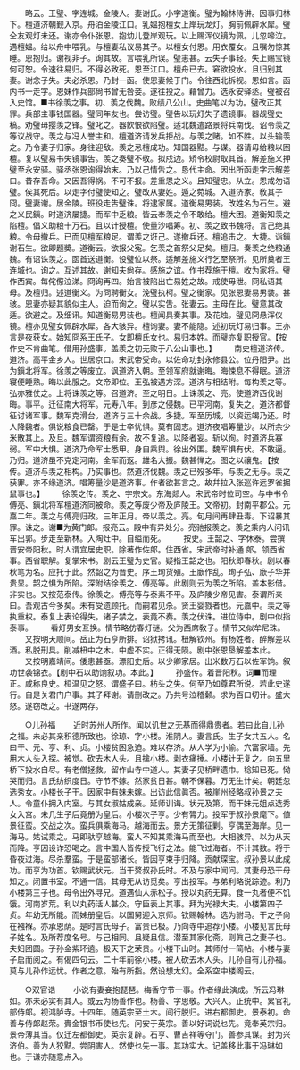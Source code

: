 <!-- { "loadSidebar": true } -->
　　略云。王璧、字连城。金陵人。妻谢氏。小字道衡。璧为翰林侍讲。因事归林下。檀道济朝觐入京。舟泊金陵江口。乳媪抱檀女上岸玩龙灯。胸前佩辟水犀。璧仝友观灯未还。谢亦令仆张恩。抱幼儿登岸观玩。以上赐浑仪镜为佩。儿忽啼泣。遇檀媪。给以舟中喂乳。与檀妻私议易其子。以檀女付恩。用衣覆女。且嘱勿惊其睡。恩抱归。谢视非子。询其故。言喂乳所误。璧恚甚。云失子事轻。失上赐宝镜何可恕。令速往易归。不得必致死。恩至江口。檀舟已去。窘欲投水。且归别其妻。谢念子失。夫必杀恩。乃封一函。使恩妻候于门。令往西北拆视。恩如言。函内书一走字。恩妹作兵部尙书曾无咎妾。遂往投之。藉曾力。选永安驿丞。璧被召入史馆。■书徐羡之事。初、羡之伐魏。败绩八公山。史曲笔以为功。璧改正其罪。兵部主事钱国器。璧同年友也。尝访璧。璧吿以玩灯失子遗镜事。器觇璧史稿。劝璧毋撄羡之锋。璧叱之。器飮恨欲陷璧。适北魏遣路景将兵南伐。诏令羡之等议战守。羡之与冯人誉主和。檀道济请发兵拒战。与羡之赌。如不胜。以头输羡之。乃令妻子归家。身往迎敌。羡之忌檀成功。知国器黠。与谋。器请毋给粮以困檀。复以璧易书失镜事吿。羡之奏璧不敬。拟戍边。矫令校尉取其首。解差施义押璧至永安驿。驿丞张恩询得始末。乃以己情吿之。恳代主命。因出所函走字示解差曰。昔存吾命。又因吾得祸。不可不报。差重恩之义。且知璧忠。从立。恩戒勿语璧。俟其死后。以走字付璧使知之。璧改从妻姓。遁之菀城。入道济家。敎其子冏。璧妻谢。居金陵。班役走吿璧诛。将逮家属。道衡易男装。改姓名为石生。避之义民鎭。时道济屡捷。而军中乏粮。皆云奉羡之令不敢给。檀大困。道衡知羡之陷檀。倡义助粮十万石。且以计授檀。使量沙唱筹。初、羡之致书魏将。言己绝其粮。令毋撤兵。已而见檀军粮足。谓羡之诳己。遂撤兵还。檀追击之。大捷。诣鎭谢石生。欲即题奬。道衡云。欲报父寃。乞羡之首祭父足矣。檀归。奏羡之绝粮通魏。有诏诛羡之。函首送道衡。设璧位以祭。适解差施义行乞至祭所。见所奠者王连城也。询之。互述其故。谢知夫尙存。感施之谊。作书荐施于檀。收为家将。璧作西宾。每侘傺泣涕。冏询再四。始言被陷出亡易姓之故。戒使毋泄。冏私语其母。及檀归。述道衡义。为冏聘衡女。浼璧执柯。璧之衡家。见张恩妻易男装。甚骇。恩妻亦疑其貌似主人。迫而询之。璧以实吿。张妻云。主母在此。璧意其改适。欲避之。及细讯。知道衡易男装也。檀闻具奏其事。及花烛。璧见冏悬浑仪镜。檀亦见璧女佩辟水犀。各大骇异。檀询妻。妻不能隐。述初玩灯易归事。王亦言是夜获女。始知冏系王氏子。女即檀氏女也。易归本姓。而璧亦复职授官。【按作史不肯曲笔。借用孙盛事。盖羡之初无败于八公山事也。】 
　　南史檀道济传。道济。高平金乡人。世居京口。宋武帝受命。以佐命功封永修县公。位丹阳尹。出为鎭北将军。徐羡之等废立。讽道济入朝。至领军府就谢晦。晦悚息不得眠。道济寝便睡熟。晦以此服之。文帝即位。王弘被遇方深。道济与相结附。每构羡之等。弘亦雅仗之。上将诛羡之等。召道济。至之明日。上诛羡之、亮。使道济西伐谢晦。事平。迁征南大将军。元寿八年。到彦之侵魏。已平河南。复失之。道济都督征讨诸军事。魏军克滑台。道济与三十余战。多捷。军至历城。以资运竭乃还。时人降魏者。俱说粮食已罄。于是士卒忧惧。莫有固志。道济夜唱筹量沙。以所余少米散其上。及旦。魏军谓资粮有余。故不复追。以降者妄。斩以徇。时道济兵寡弱。军中大惧。道济乃命军士悉甲。身自乘舆。徐出外围。魏军惧有伏。不敢逼。乃归。道济虽不克定河南。全军而返。雄名大振。魏甚惮之。图之以禳鬼。【按传。道济与羡之相构。乃实事也。然道济伐魏。羡之已殁多年。与羡之无与。羡之获罪。亦不缘道济。唱筹量沙是道济事。作者欲甚言之。故幷拉入张巡许远罗雀掘鼠事也。】 
　　徐羡之传。羡之、字宗文。东海郯人。宋武帝时位司空。与中书令傅亮、鎭北将军檀道济同被命。羡之等废少帝及庐陵王。文帝初。封南平郡公。元嘉二年。羡之与傅亮归政。三年正月。帝以羡之。亮。旬月间再肆丑毒。下诏暴其罪。诛之。谢■为黄门郞。报亮云。殿中有异处分。亮驰报羡之。羡之乘内人问讯车出郭。步走至新林。入陶灶中。自缢而死。 
　　按史。王韶之、字休泰。尝撰晋安帝阳秋。时人谓宜居史职。除著作佐郞。住西省。宋武帝时补通 郞。领西省事。西省职解。复掌宋书。剧云王璧为史官。疑指王韶之也。阳秋即春秋。剧以春秋笔为名。应托于此。然韶之为晋史。序王珣货殖。王廞作乱。珣子弘、廞子华并贵显。韶之惧为所陷。深附结徐羡之、傅亮等。此剧则云为羡之所陷。盖本影借。非实也。又按范泰传。徐羡之。傅亮等与泰素不平。及庐陵少帝见害。泰谓所亲曰。吾观古今多矣。未有受遗顾托。而嗣君见杀。贤王婴戮者也。元嘉中。羡之等执重权。泰复上表论得失。诸子禁之。表竟不奏。羡之伏诛。进位侍中。剧中似指泰事。 
　　看灯男女互换。情节略仿春灯谜。父为西席敎子。情节又似牟尼珠。 
　　又按明天顺间。岳正为石亨所排。诏狱拷讯。杻解钦州。有杨姓者。醉解差以酒。私脱刑具。削减杻中之木。中虚不实。正得无陨。剧中张恩垦解差本此。 
　　又按明嘉靖间。倭患甚亟。漂阳史后。以少卿家居。出米数万石以佐军饷。叙功世袭锦衣。【剧中石以助饷叙功。本此。】 
　　孙盛传。着晋阳秋。词■而理正。咸称良史。桓温见之怒。谓盛子曰。枋头之失。何至乃如尊君所说。若此史遂行。自是关君门户事。其子拜谢。请删改之。乃共号泣稽颡。求为百口切计。盛大怒。遂窃改之。书遂两存。 


　　○儿孙福 
　　近时苏州人所作。闻以讥世之无基而得鼎贵者。若曰此自儿孙之福。未必其亲积德所致也。徐琼、字小楼。淮阴人。妻言氏。生子女共五人。名曰干、元、亨、利、贞。小楼贫困急迫。难以存济。从人学为小偷。穴富家墙。先用木人头入探。被觉。砍去木人头。且擒小楼。剥衣痛捶。小楼计无复之。向五里桥下投水自尽。有老僧拯救。留作山寺中道人。其妻子见桥畔遗巾。稔知已死。恸哭而归。言氏纺织度日。守节不嫁。然家贫日甚。朝不保暮。万无生计矣。朝廷忽选秀女。小楼长子干。因家中有妹未嫁。出访此信眞否。被崖州经略叔孙景之夫人。令童仆拥入内室。与其女淑姑成亲。延师训诲。状元及第。而干妹元姐点选秀女入宫。未几生子后竟册为皇后。小楼次子亨。少有膂力。投军于叔孙景麾下。値景征蛮。交战之次。蛮兵俱乘海马。越海而去。景方无策征剿。亨偶至海岸。见一海马。姑试乘之。马即驮亨越海。蛮人不知其乘海马而至也。大相骇异。以为从天而降。亨因设诈恐喝之。言中国人皆传授飞行之法。能飞过海者。不计其数。将于昏夜过海。尽杀羣蛮。于是蛮部诸长。皆因亨束手归降。贡献琛宝。叔孙景以此成功。而亨为功首。钦赐武状元。当干赘叔孙氏时。不及与家中闻问。其妻母恐干母知之。闭置书室。不通一信。其母无从访觅矣。亨出投军。与弟利略说踪迹。利乃小楼第三子也。母令出外寻兄。道遇仙人赤松子。授以丸药无算。食一丸者便不饥饿。河南岁荒。利以丸药活人甚众。守臣表上其事。拜为光禄大夫。小楼第四子贞。年幼无所能。而姊册皇后。以国舅迎入京师。钦赐翰林。选为驸马。干之子尙在襁褓。亦承恩荫。是时言氏母子。富贵已极。乃向寺中追荐小楼。小楼见言氏母子姓名。及所荐度名号。与己相同。且疑且信。潜至其家化斋。则眞己之妻子也。夫妇团圆。子孙金紫环遶。极天下之荣贵。小楼下山时。其师付一简帖。小楼与妻子启而阅之。有偈四句云。二十年前徐小楼。被人砍去木人头。儿孙自有儿孙福。莫与儿孙作远忧。作者之意。殆有所指。然设想太幻。全系空中楼阁云。 


　　○双官诰 
　　小说有妻妾抱琵琶。梅香守节一事。作者缘此演成。所云冯琳如。亦未必实有其人。或云为杨善作也。杨善、字思敬。大兴人。正统中。累官礼部侍郞。视鸿胪寺。十四年。随英宗至土木。间行脱归。进右都御史。景泰初。命善与侍郞赵荣。賷金银书币使乜先。问安于英宗。善以好词说乜先。竟奉英宗归。景帝薄其当。仅迁左都御史。英宗复辟。石亨、曹吉祥等夺门。善参其谋。封为兴济伯。善为人狡黠。尝阴害人。然使乜先一事。其功实大。记盖移此事于冯琳如也。于谦亦随意点入。 
